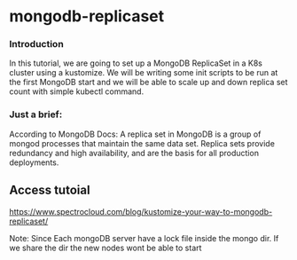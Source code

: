 # mongodb-replicaset


### Introduction
In this tutorial, we are going to set up a MongoDB ReplicaSet in a K8s cluster using a kustomize. We will be writing some init scripts to be run at the first MongoDB start and we will be able to scale up and down replica set count with simple kubectl command.

### Just a brief:
According to MongoDB Docs:
A replica set in MongoDB is a group of mongod processes that maintain the same data set. Replica sets provide redundancy and high availability, and are the basis for all production deployments.

## Access tutoial 
https://www.spectrocloud.com/blog/kustomize-your-way-to-mongodb-replicaset/



Note: Since Each mongoDB server have a lock file inside the mongo dir. If we share the dir the new nodes wont be able to start
